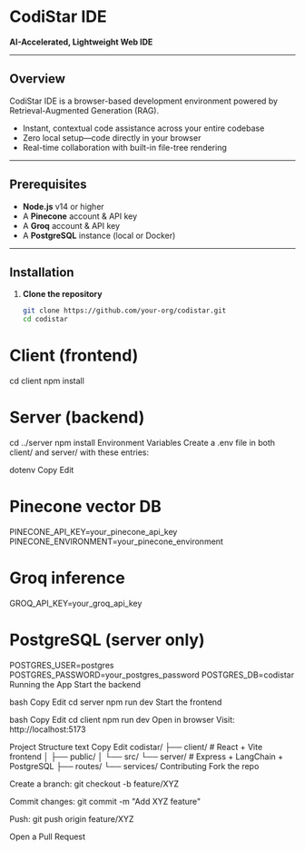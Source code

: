 # CodiStar IDE

**AI-Accelerated, Lightweight Web IDE**

---

## Overview
CodiStar IDE is a browser-based development environment powered by Retrieval-Augmented Generation (RAG).  
- Instant, contextual code assistance across your entire codebase  
- Zero local setup—code directly in your browser  
- Real-time collaboration with built-in file-tree rendering  

---

## Prerequisites
- **Node.js** v14 or higher  
- A **Pinecone** account & API key  
- A **Groq** account & API key  
- A **PostgreSQL** instance (local or Docker)  

---

## Installation

1. **Clone the repository**  
   ```bash
   git clone https://github.com/your-org/codistar.git
   cd codistar


# Client (frontend)
cd client
npm install

# Server (backend)
cd ../server
npm install
Environment Variables
Create a .env file in both client/ and server/ with these entries:

dotenv
Copy
Edit
# Pinecone vector DB
PINECONE_API_KEY=your_pinecone_api_key
PINECONE_ENVIRONMENT=your_pinecone_environment

# Groq inference
GROQ_API_KEY=your_groq_api_key

# PostgreSQL (server only)
POSTGRES_USER=postgres
POSTGRES_PASSWORD=your_postgres_password
POSTGRES_DB=codistar
Running the App
Start the backend

bash
Copy
Edit
cd server
npm run dev
Start the frontend

bash
Copy
Edit
cd client
npm run dev
Open in browser
Visit: http://localhost:5173

Project Structure
text
Copy
Edit
codistar/
├── client/      # React + Vite frontend
│   ├── public/
│   └── src/
└── server/      # Express + LangChain + PostgreSQL
    ├── routes/
    └── services/
Contributing
Fork the repo

Create a branch: git checkout -b feature/XYZ

Commit changes: git commit -m "Add XYZ feature"

Push: git push origin feature/XYZ

Open a Pull Request

